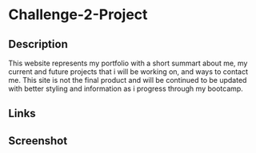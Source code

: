# Challenge-2-Project

## Description

This website represents my portfolio with a short summart about me, my current and future projects that i will be working on, and ways to contact me. This site is not the final product and will be continued to be updated with better styling and information as i progress through my bootcamp.

## Links


## Screenshot
